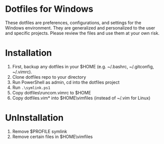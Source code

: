 Dotfiles for Windows
===================
These dotfiles are preferences, configurations, and settings for the Windows environment. They are generalized and personalized to the user and specific projects. Please review the files and use them at your own risk.

Installation
===================
  1. First, backup any dotfiles in your $HOME (e.g. ~/.bashrc, ~/.gitconfig, ~/.vimrc).
  1. Clone dotfiles repo to your directory
  1. Run PowerShell as admin, cd into the dotfiles project
  1. Run `.\symlink.ps1`
  1. Copy dotfiles\runcom\.vimrc to $HOME
  1. Copy dotfiles\.vim\* into $HOME\vimfiles (instead of ~/.vim for Linux)

UnInstallation
===================
  1. Remove $PROFILE symlink
  1. Remove certain files in $HOME\vimfiles

